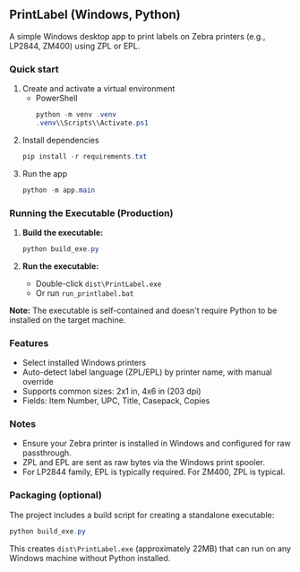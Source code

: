 ## PrintLabel (Windows, Python)

A simple Windows desktop app to print labels on Zebra printers (e.g., LP2844, ZM400) using ZPL or EPL.

### Quick start

1. Create and activate a virtual environment
   - PowerShell
     ```powershell
     python -m venv .venv
     .venv\\Scripts\\Activate.ps1
     ```
2. Install dependencies
   ```powershell
   pip install -r requirements.txt
   ```
3. Run the app
   ```powershell
   python -m app.main
   ```

### Running the Executable (Production)

1. **Build the executable:**
   ```powershell
   python build_exe.py
   ```

2. **Run the executable:**
   - Double-click `dist\PrintLabel.exe`
   - Or run `run_printlabel.bat`

**Note:** The executable is self-contained and doesn't require Python to be installed on the target machine.

### Features
- Select installed Windows printers
- Auto-detect label language (ZPL/EPL) by printer name, with manual override
- Supports common sizes: 2x1 in, 4x6 in (203 dpi)
- Fields: Item Number, UPC, Title, Casepack, Copies

### Notes
- Ensure your Zebra printer is installed in Windows and configured for raw passthrough.
- ZPL and EPL are sent as raw bytes via the Windows print spooler.
- For LP2844 family, EPL is typically required. For ZM400, ZPL is typical.

### Packaging (optional)
The project includes a build script for creating a standalone executable:

```powershell
python build_exe.py
```

This creates `dist\PrintLabel.exe` (approximately 22MB) that can run on any Windows machine without Python installed.
